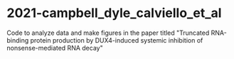 # 2021-campbell_dyle_calviello_et_al

Code to analyze data and make figures in the paper titled "Truncated RNA-binding protein production by DUX4-induced systemic inhibition of nonsense-mediated RNA decay"

